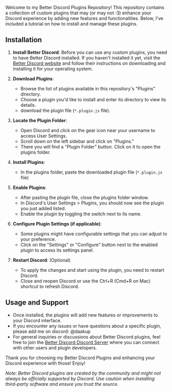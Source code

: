 Welcome to my Better Discord Plugins Repository! This repository contains a collection of custom plugins that may (or may not :3) enhance your Discord experience by adding new features and functionalities. Below, I've included a tutorial on how to install and manage these plugins.

## Installation

1. **Install Better Discord**:
      Before you can use any custom plugins, you need to have Better Discord installed. If you haven't installed it yet, visit the [Better Discord website]([https://betterdiscord.net/](https://betterdiscord.app/)) and follow their instructions on downloading and installing it for your operating system.

2. **Download Plugins**:
   - Browse the list of plugins available in this repository's "Plugins" directory.
   - Choose a plugin you'd like to install and enter its directory to view its details.
   - download the plugin file (`*.plugin.js` file).

3. **Locate the Plugin Folder**:
   - Open Discord and click on the gear icon near your username to access User Settings.
   - Scroll down on the left sidebar and click on "Plugins."
   - There you will find a "Plugin Folder" button. Click on it to open the plugins folder.

4. **Install Plugins**:
   - In the plugins folder, paste the downloaded plugin file (`*.plugin.js` file)

5. **Enable Plugins**:
   - After pasting the plugin file, close the plugins folder window.
   - In Discord's User Settings > Plugins, you should now see the plugin you just added listed.
   - Enable the plugin by toggling the switch next to its name.

6. **Configure Plugin Settings (if applicable)**:
   - Some plugins might have configurable settings that you can adjust to your preference.
   - Click on the "Settings" or "Configure" button next to the enabled plugin to access its settings panel.

7. **Restart Discord**: (Optional)
   - To apply the changes and start using the plugin, you need to restart Discord.
   - Close and reopen Discord or use the Ctrl+R (Cmd+R on Mac) shortcut to refresh Discord.

## Usage and Support

- Once installed, the plugins will add new features or improvements to your Discord interface.
- If you encounter any issues or have questions about a specific plugin, please add me on discord: @daakup
- For general inquiries or discussions about Better Discord plugins, feel free to join the [Better Discord Discord Server](https://discord.com/invite/0Tmfo5ZbORCRqbAd) where you can connect with other users and plugin developers.

Thank you for choosing my Better Discord Plugins and enhancing your Discord experience with those! Enjoy!

*Note: Better Discord plugins are created by the community and might not always be officially supported by Discord. Use caution when installing third-party software and ensure you trust the source.*
